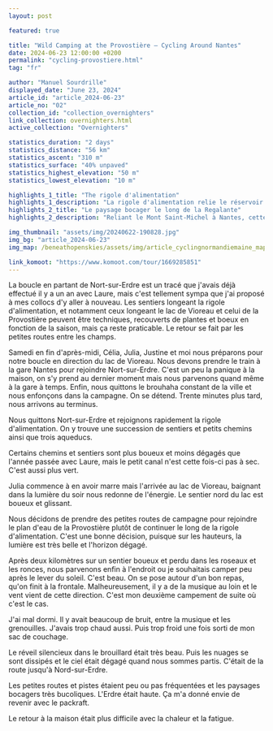 ```yaml
---
layout: post

featured: true

title: "Wild Camping at the Provostière — Cycling Around Nantes"
date: 2024-06-23 12:00:00 +0200
permalink: "cycling-provostiere.html"
tag: "fr"

author: "Manuel Sourdrille"
displayed_date: "June 23, 2024"
article_id: "article_2024-06-23"
article_no: "02"
collection_id: "collection_overnighters"
link_collection: overnighters.html
active_collection: "Overnighters"

statistics_duration: "2 days"
statistics_distance: "56 km"
statistics_ascent: "310 m"
statistics_surface: "40% unpaved"
statistics_highest_elevation: "50 m"
statistics_lowest_elevation: "10 m"

highlights_1_title: "The rigole d'alimentation"
highlights_1_description: "La rigole d'alimentation relie le réservoir de Vioreau au Canal de Nantes à Brest. Elle permet l'alimentation en eau de la première section du canal. Plusieurs acqueducs, petits ponts de pierre et lavoirs ponctuent les chemins et sentiers le long du petit canal."
highlights_2_title: "Le paysage bocager le long de la Regalante"
highlights_2_description: "Reliant le Mont Saint-Michel à Nantes, cette véloroute passe à proximité de Nort-sur-Erdre. Le paysage bocager y est bucolique et les chemins tranquilles et paisibles."

img_thumbnail: "assets/img/20240622-190828.jpg"
img_bg: "article_2024-06-23"
img_map: /beneathopenskies/assets/img/article_cyclingnormandiemaine_map.png

link_komoot: "https://www.komoot.com/tour/1669285851"
---
```


La boucle en partant de Nort-sur-Erdre est un tracé que j'avais déjà effectué il y a un an avec Laure, mais c'est tellement sympa que j'ai proposé à mes collocs d'y aller à nouveau. Les sentiers longeant la rigole d'alimentation, et notamment ceux longeant le lac de Vioreau et celui de la Provostière peuvent être techniques, recouverts de plantes et boeux en fonction de la saison, mais ça reste praticable. Le retour se fait par les petites routes entre les champs.

Samedi en fin d'après-midi, Célia, Julia, Justine et moi nous préparons pour notre boucle en direction du lac de Vioreau. Nous devons prendre le train à la gare Nantes pour rejoindre Nort-sur-Erdre. C'est un peu la panique à la maison, on s'y prend au dernier moment mais nous parvenons quand même à la gare à temps. Enfin, nous quittons le brouhaha constant de la ville et nous enfonçons dans la campagne. On se détend. Trente minutes plus tard, nous arrivons au terminus.

Nous quittons Nort-sur-Erdre et rejoignons rapidement la rigole d'alimentation. On y trouve une succession de sentiers et petits chemins ainsi que trois aqueducs.

Certains chemins et sentiers sont plus boueux et moins dégagés que l'année passée avec Laure, mais le petit canal n'est cette fois-ci pas à sec. C'est aussi plus vert.

Julia commence à en avoir marre mais l'arrivée au lac de Vioreau, baignant dans la lumière du soir nous redonne de l'énergie. Le sentier nord du lac est boueux et glissant.

Nous décidons de prendre des petites routes de campagne pour rejoindre le plan d'eau de la Provostière plutôt de continuer le long de la rigole d'alimentation. C'est une bonne décision, puisque sur les hauteurs, la lumière est très belle et l'horizon dégagé.

Après deux kilomètres sur un sentier boueux et perdu dans les roseaux et les ronces, nous parvenons enfin à l'endroit ou je souhaitais camper peu après le lever du soleil. C'est beau. On se pose autour d'un bon repas, qu'on finit à la frontale. Malheureusement, il y a de la musique au loin et le vent vient de cette direction. C'est mon deuxième campement de suite où c'est le cas.

J'ai mal dormi. Il y avait beaucoup de bruit, entre la musique et les grenouilles. J'avais trop chaud aussi. Puis trop froid une fois sorti de mon sac de couchage.

Le réveil silencieux dans le brouillard était très beau. Puis les nuages se sont dissipés et le ciel était dégagé quand nous sommes partis. C'était de la route jusqu'à Nord-sur-Erdre.

Les petites routes et pistes étaient peu ou pas fréquentées et les paysages bocagers très bucoliques. L'Erdre était haute. Ça m'a donné envie de revenir avec le packraft.

Le retour à la maison était plus difficile avec la chaleur et la fatigue.
